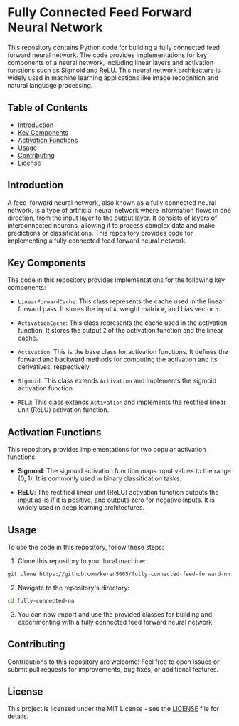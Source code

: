 # Fully Connected Feed Forward Neural Network

This repository contains Python code for building a fully connected feed forward neural network. The code provides implementations for key components of a neural network, including linear layers and activation functions such as Sigmoid and ReLU. This neural network architecture is widely used in machine learning applications like image recognition and natural language processing.

## Table of Contents

- [Introduction](#introduction)
- [Key Components](#key-components)
- [Activation Functions](#activation-functions)
- [Usage](#usage)
- [Contributing](#contributing)
- [License](#license)

## Introduction

A feed-forward neural network, also known as a fully connected neural network, is a type of artificial neural network where information flows in one direction, from the input layer to the output layer. It consists of layers of interconnected neurons, allowing it to process complex data and make predictions or classifications. This repository provides code for implementing a fully connected feed forward neural network.

## Key Components

The code in this repository provides implementations for the following key components:

- `LinearForwardCache`: This class represents the cache used in the linear forward pass. It stores the input `A`, weight matrix `W`, and bias vector `b`.

- `ActivationCache`: This class represents the cache used in the activation function. It stores the output `Z` of the activation function and the linear cache.

- `Activation`: This is the base class for activation functions. It defines the forward and backward methods for computing the activation and its derivatives, respectively.

- `Sigmoid`: This class extends `Activation` and implements the sigmoid activation function.

- `RELU`: This class extends `Activation` and implements the rectified linear unit (ReLU) activation function.

## Activation Functions

This repository provides implementations for two popular activation functions:

- **Sigmoid**: The sigmoid activation function maps input values to the range (0, 1). It is commonly used in binary classification tasks.

- **RELU**: The rectified linear unit (ReLU) activation function outputs the input as-is if it is positive, and outputs zero for negative inputs. It is widely used in deep learning architectures.

## Usage

To use the code in this repository, follow these steps:

1. Clone this repository to your local machine:

```sh
git clone https://github.com/keren5005/fully-connected-feed-forward-nn.git
```

2. Navigate to the repository's directory:

```sh
cd fully-connected-nn
```


3. You can now import and use the provided classes for building and experimenting with a fully connected feed forward neural network.

## Contributing

Contributions to this repository are welcome! Feel free to open issues or submit pull requests for improvements, bug fixes, or additional features.

## License

This project is licensed under the MIT License - see the [LICENSE](LICENSE) file for details.